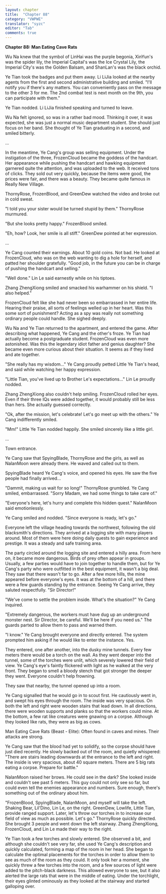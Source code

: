 ```yaml
---
layout: chapter
title:  "Chapter 88"
category: "VWPWE"
translator: "syzc"
editor: "Tab"
comments: true
---
```


**Chapter 88: Man Eating Cave Rats**
 
Wu Na knew that the symbol of LinHai was the purple begonia, XinYun's was the spider lily, the Imperial Capital's was the Ice Crystal Lily, the Imperial City's was the Golden Balsam, and ShanLan's was the black orchid.
 
Ye Tian took the badges and put them away. Li LiJia looked at the nearby agents from the first and second administrative building and smiled. "I'll notify you if there's any matters. You can conveniently pass on the message to the other 3 for me. The 2nd combat test is next month on the 9th, you can participate with them."
 
Ye Tian nodded. Li LiJia finished speaking and turned to leave.
 
Wu Na felt ignored, so was in a rather bad mood. Thinking it over, it was expected, she was just a normal music department student. She should just focus on her band. She thought of Ye Tian graduating in a second, and smiled bitterly.
 
...
 
In the meantime, Ye Cang's group was selling equipment. Under the instigation of the three, FrozenCloud became the goddess of the handcart. Her appearance while pushing the handcart and hawking equipment garnered quite the attention, and was uploaded to the web. It received tons of clicks. They sold out very quickly, because the items were good, the prices were fair, and there was a beauty. They became quite famous in Really New Village.
 
ThornyRose, FrozenBlood, and GreenDew watched the video and broke out in cold sweat.
 
"I told you your sister would be turned stupid by them." ThornyRose murmured.
 
"But she looks pretty happy." FrozenBlood smiled.
 
"Eh, how? Look, her smile is all stiff." GreenDew pointed at her expression.
 
...
 
Ye Cang counted their earnings. About 10 gold coins. Not bad. He looked at FrozenCloud, who was on the web wanting to dig a hole for herself, and patted her shoulder gratefully. "Good job, in the future you can be in charge of pushing the handcart and selling."
 
"Well done." Lin Le said earnestly while on his tiptoes.
 
Zhang ZhengXiong smiled and smacked his warhammer on his shield. "I also helped."
 
FrozenCloud felt like she had never been so embarrassed in her entire life. Hearing their praise, all sorts of feelings welled up in her heart. Was this some sort of punishment? Acting as a spy was really not something ordinary people could handle. She sighed deeply.
 
Wu Na and Ye Tian returned to the apartment, and entered the game. After describing what happened, Ye Cang and the other's froze. Ye Tian had actually become a postgraduate student. FrozenCloud was even more astonished. Was this the legendary idiot father and genius daughter? She became even more curious about their situation. It seems as if they lived and ate together.
 
"She really has my wisdom..." Ye Cang proudly petted Little Ye Tian's head, and said while watching her happy expression.
 
"Little Tian, you've lived up to Brother Le's expectations..." Lin Le proudly nodded.
 
Zhang ZhengXiong also couldn't help smiling. FrozenCloud rolled her eyes. Even if their three IQs were added together, it would probably still be less than hers. She actually guessed correctly.
 
"Ok, after the mission, let's celebrate! Let's go meet up with the others." Ye Cang indifferently smiled.
 
"Mm!" Little Ye Tian nodded happily. She smiled sincerely like a little girl.
 
...
 
Town entrance.
 
Ye Cang saw that SpyingBlade, ThornyRose and the girls, as well as NalanMoon were already there. He waved and called out to them.
 
SpyingBlade heard Ye Cang's voice, and opened his eyes. He saw the five people had finally arrived...
 
"Dammit, making us wait for so long!" ThornyRose grumbled. Ye Cang smiled, embarrassed. "Sorry Madam, we had some things to take care of."
 
"Everyone's here, let's hurry and complete this hidden quest." NalanMoon said emotionlessly.
 
Ye Cang smiled and nodded. "Since everyone is ready, let's go."
 
Everyone left the village heading towards the northwest, following the old blacksmith's directions. They arrived at a logging site with many players around. Most of them were here doing daily quests to gain experience and prestige. It was a steady and safe training area.
 
The party circled around the logging site and entered a hilly area. From here on, it became more dangerous. Birds of prey often appear in groups. Usually, a few parties would have to join together to handle them, but for Ye Cang's party who were outfitted in the best equipment, it wasn't a big deal. They saw that there wasn't far to go. After a few more hills, the mine appeared before everyone's eyes. It was at the bottom of a hill, and there were a few guards standing by the entrance. Seeing Ye Cang arrive, they saluted respectfully. "Sir Director!"
 
"We've come to settle the problem inside. What's the situation?" Ye Cang inquired.
 
"Extremely dangerous, the workers must have dug up an underground monster nest. Sir Director, be careful. We'll be here if you need us." The guards parted to allow them to pass and warned them.
 
"I know." Ye Cang brought everyone and directly entered. The system prompted him asking if he would like to enter the instance. Yes.
 
They entered, one after another, into the dusky mine tunnels. Every few meters there would be a torch on the wall. As they went deeper into the tunnel, some of the torches were unlit, which severely lowered their field of view. Ye Cang's eye's faintly flickered with light as he walked at the very front. They began to smell a bloody stench that got stronger the deeper they went. Everyone couldn't help frowning.
 
They saw that nearby, the tunnel opened up into a room.
 
Ye Cang signalled that he would go in to scout first. He cautiously went in, and swept his eyes through the room. The inside was very spacious. On both the left and right were wooden stairs that lead down. In all directions, there were wooden supports and planks so that the workers could mine. At the bottom, a few rat like creatures were gnawing on a corpse. Although they looked like rats, they were as big as cows.
 
Man Eating Cave Rats (Beast - Elite): Often found in caves and mines. Their attacks are strong.
 
Ye Cang saw that the blood had yet to solidify, so the corpse should have just died recently. He slowly backed out of the room, and quietly whispered: "There are stairs leading downwards at the entrance to the left and right. The inside is very spacious, about 40 square meters. There are 5 big rats eating a corpse. Prepare for battle."
 
NalanMoon raised her brows. He could see in the dark? She looked inside and couldn't see past 5 meters. This guy could not only see so far, but could even tell the enemies appearance and numbers. Sure enough, there's something out of the ordinary about him.
 
"FrozenBlood, SpyingBlade, NalanMoon, and myself will take the left. Shaking Bear, Lil'Dino, Lin Le, on the right. GreenDew, Lowlife, Little Tian, provide ranged support. Later, let's throw our torches in to increase our field of view as much as possible. Let's go." ThornyRose quickly directed. She brought 3 people and went down the left stairway. Zhang ZhengXiong, FrozenCloud, and Lin Le made their way to the right.
 
Ye Tian took a few torches and slowly entered. She observed a bit, and although she couldn't see very far, she used Ye Cang's description and quickly calculated, forming a map of the room in her head. She began to calculate the optimal placements for the torches in order to allow them to see as much of the room as they could. It only took her a moment, she quickly threw a few torches into the room, and a few sources of light were added to the pitch-black darkness. This allowed everyone to see, but it also alerted the large rats that were in the middle of eating. Under the torchlight, their eyes glinted ominously as they looked at the stairway and started galloping over.
